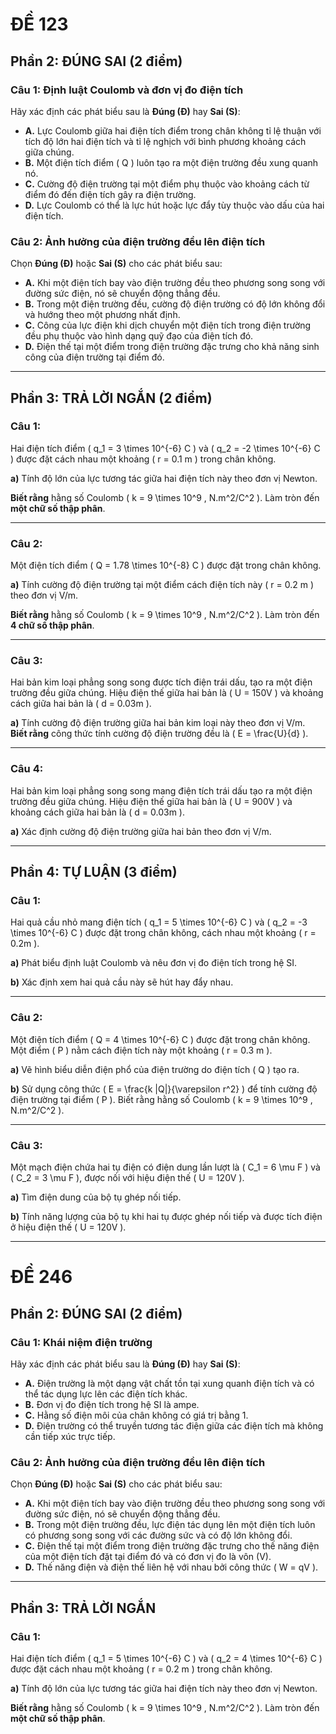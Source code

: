 # **ĐỀ 123**

## **Phần 2: ĐÚNG SAI (2 điểm)**  

### **Câu 1: Định luật Coulomb và đơn vị đo điện tích**  
Hãy xác định các phát biểu sau là **Đúng (Đ)** hay **Sai (S)**:  

- **A.** Lực Coulomb giữa hai điện tích điểm trong chân không tỉ lệ thuận với tích độ lớn hai điện tích và tỉ lệ nghịch với bình phương khoảng cách giữa chúng.  
- **B.** Một điện tích điểm \( Q \) luôn tạo ra một điện trường đều xung quanh nó.  
- **C.** Cường độ điện trường tại một điểm phụ thuộc vào khoảng cách từ điểm đó đến điện tích gây ra điện trường.  
- **D.** Lực Coulomb có thể là lực hút hoặc lực đẩy tùy thuộc vào dấu của hai điện tích.  

### **Câu 2: Ảnh hưởng của điện trường đều lên điện tích**  
Chọn **Đúng (Đ)** hoặc **Sai (S)** cho các phát biểu sau:  

- **A.** Khi một điện tích bay vào điện trường đều theo phương song song với đường sức điện, nó sẽ chuyển động thẳng đều.  
- **B.** Trong một điện trường đều, cường độ điện trường có độ lớn không đổi và hướng theo một phương nhất định.  
- **C.** Công của lực điện khi dịch chuyển một điện tích trong điện trường đều phụ thuộc vào hình dạng quỹ đạo của điện tích đó.  
- **D.** Điện thế tại một điểm trong điện trường đặc trưng cho khả năng sinh công của điện trường tại điểm đó.  

---

## **Phần 3: TRẢ LỜI NGẮN (2 điểm)**  

### **Câu 1:**  
Hai điện tích điểm \( q_1 = 3 \times 10^{-6} C \) và \( q_2 = -2 \times 10^{-6} C \) được đặt cách nhau một khoảng \( r = 0.1 m \) trong chân không.  

**a)** Tính độ lớn của lực tương tác giữa hai điện tích này theo đơn vị Newton.  

**Biết rằng** hằng số Coulomb \( k = 9 \times 10^9 \, N.m^2/C^2 \). Làm tròn đến **một chữ số thập phân**.  

---

### **Câu 2:**  
Một điện tích điểm \( Q = 1.78 \times 10^{-8} C \) được đặt trong chân không.  

**a)** Tính cường độ điện trường tại một điểm cách điện tích này \( r = 0.2 m \) theo đơn vị V/m.  

**Biết rằng** hằng số Coulomb \( k = 9 \times 10^9 \, N.m^2/C^2 \). Làm tròn đến **4 chữ số thập phân**.  

---

### **Câu 3:**  
Hai bản kim loại phẳng song song được tích điện trái dấu, tạo ra một điện trường đều giữa chúng. Hiệu điện thế giữa hai bản là \( U = 150V \) và khoảng cách giữa hai bản là \( d = 0.03m \).  

**a)** Tính cường độ điện trường giữa hai bản kim loại này theo đơn vị V/m.  
**Biết rằng** công thức tính cường độ điện trường đều là \( E = \frac{U}{d} \).  

---

### **Câu 4:**  
Hai bản kim loại phẳng song song mang điện tích trái dấu tạo ra một điện trường đều giữa chúng. Hiệu điện thế giữa hai bản là \( U = 900V \) và khoảng cách giữa hai bản là \( d = 0.03m \).  

**a)** Xác định cường độ điện trường giữa hai bản theo đơn vị V/m.  

---

## **Phần 4: TỰ LUẬN (3 điểm)**  

### **Câu 1:**  
Hai quả cầu nhỏ mang điện tích \( q_1 = 5 \times 10^{-6} C \) và \( q_2 = -3 \times 10^{-6} C \) được đặt trong chân không, cách nhau một khoảng \( r = 0.2m \).  

**a)** Phát biểu định luật Coulomb và nêu đơn vị đo điện tích trong hệ SI.  

**b)** Xác định xem hai quả cầu này sẽ hút hay đẩy nhau.  

---

### **Câu 2:**  
Một điện tích điểm \( Q = 4 \times 10^{-6} C \) được đặt trong chân không. Một điểm \( P \) nằm cách điện tích này một khoảng \( r = 0.3 m \).  

**a)** Vẽ hình biểu diễn điện phổ của điện trường do điện tích \( Q \) tạo ra.  

**b)** Sử dụng công thức \( E = \frac{k |Q|}{\varepsilon r^2} \) để tính cường độ điện trường tại điểm \( P \). Biết rằng hằng số Coulomb \( k = 9 \times 10^9 \, N.m^2/C^2 \).  

---

### **Câu 3:**  
Một mạch điện chứa hai tụ điện có điện dung lần lượt là \( C_1 = 6 \mu F \) và \( C_2 = 3 \mu F \), được nối với hiệu điện thế \( U = 120V \).  

**a)** Tìm điện dung của bộ tụ ghép nối tiếp.  

**b)** Tính năng lượng của bộ tụ khi hai tụ được ghép nối tiếp và được tích điện ở hiệu điện thế \( U = 120V \).  

---

# **ĐỀ 246**

## **Phần 2: ĐÚNG SAI (2 điểm)**  

### **Câu 1: Khái niệm điện trường**  
Hãy xác định các phát biểu sau là **Đúng (Đ)** hay **Sai (S)**:  

- **A.** Điện trường là một dạng vật chất tồn tại xung quanh điện tích và có thể tác dụng lực lên các điện tích khác.  
- **B.** Đơn vị đo điện tích trong hệ SI là ampe.  
- **C.** Hằng số điện môi của chân không có giá trị bằng 1.  
- **D.** Điện trường có thể truyền tương tác điện giữa các điện tích mà không cần tiếp xúc trực tiếp.  

### **Câu 2: Ảnh hưởng của điện trường đều lên điện tích**  
Chọn **Đúng (Đ)** hoặc **Sai (S)** cho các phát biểu sau:  

- **A.** Khi một điện tích bay vào điện trường đều theo phương song song với đường sức điện, nó sẽ chuyển động thẳng đều.  
- **B.** Trong một điện trường đều, lực điện tác dụng lên một điện tích luôn có phương song song với các đường sức và có độ lớn không đổi.  
- **C.** Điện thế tại một điểm trong điện trường đặc trưng cho thế năng điện của một điện tích đặt tại điểm đó và có đơn vị đo là vôn (V).  
- **D.** Thế năng điện và điện thế liên hệ với nhau bởi công thức \( W = qV \).  

---

## **Phần 3: TRẢ LỜI NGẮN**  

### **Câu 1:**  
Hai điện tích điểm \( q_1 = 5 \times 10^{-6} C \) và \( q_2 = 4 \times 10^{-6} C \) được đặt cách nhau một khoảng \( r = 0.2 m \) trong chân không.  

**a)** Tính độ lớn của lực tương tác giữa hai điện tích này theo đơn vị Newton.  

**Biết rằng** hằng số Coulomb \( k = 9 \times 10^9 \, N.m^2/C^2 \). Làm tròn đến **một chữ số thập phân**.  
